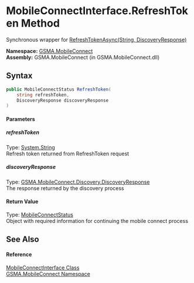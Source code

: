 MobileConnectInterface.RefreshToken Method
==========================================
Synchronous wrapper for [RefreshTokenAsync(String, DiscoveryResponse)][1]

**Namespace:** [GSMA.MobileConnect][2]  
**Assembly:** GSMA.MobileConnect (in GSMA.MobileConnect.dll)

Syntax
------

```csharp
public MobileConnectStatus RefreshToken(
	string refreshToken,
	DiscoveryResponse discoveryResponse
)
```

#### Parameters

##### *refreshToken*
Type: [System.String][3]  
Refresh token returned from RefreshToken request

##### *discoveryResponse*
Type: [GSMA.MobileConnect.Discovery.DiscoveryResponse][4]  
The response returned by the discovery process

#### Return Value
Type: [MobileConnectStatus][5]  
Object with required information for continuing the mobile connect process

See Also
--------

#### Reference
[MobileConnectInterface Class][6]  
[GSMA.MobileConnect Namespace][2]  

[1]: RefreshTokenAsync.md
[2]: ../README.md
[3]: http://msdn.microsoft.com/en-us/library/s1wwdcbf
[4]: ../../GSMA.MobileConnect.Discovery/DiscoveryResponse/README.md
[5]: ../MobileConnectStatus/README.md
[6]: README.md
[7]: ../../_icons/Help.png